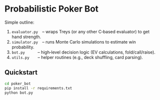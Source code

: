 # Probabilistic Poker Bot

Simple outline:
1. `evaluator.py` – wraps Treys (or any other C‐based evaluator) to get hand strength.
2. `simulator.py` – runs Monte Carlo simulations to estimate win probability.
3. `bot.py`   – high‐level decision logic (EV calculations, fold/call/raise).
4. `utils.py`  – helper routines (e.g., deck shuffling, card parsing).

## Quickstart

```bash
cd poker_bot
pip install -r requirements.txt
python bot.py
